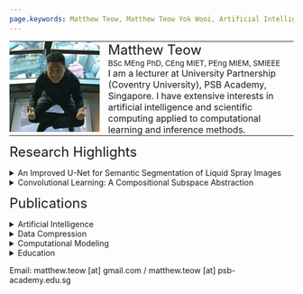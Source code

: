 ```yaml
---
page.keywords: Matthew Teow, Matthew Teow Yok Wooi, Artificial Intelligence, Scientific Computing, Machine Learning, Deep Learning, Computer Vision, Natural Language Processing, Neural Networks, Graph Neural Networks, Convolutional Neural Networks, Wavelets, Data Compression, Signal Processing, Image Processing, Segmentation, Quantization
---
```


<table style="border:0;border-spacing:0;padding:0;">
   <tr style="border:0;border-spacing:0;padding:0;">
      <td width=160 style="vertical-align:top;border:0;border-spacing:0;padding:0;">
         <img src="MT.jpg" alt="Matthew Teow" width="160" height="160">
      </td>
      <td width=15 style="vertical-align:top;border:0;border-spacing:0;padding:0;">
      </td>
      <td width=auto style="vertical-align:top;border:0;border-spacing:0;padding:0">
         <span style="font-size:18pt;">Matthew Teow</span><br>
         <span style="font-size:10pt;">BSc MEng PhD, CEng MIET, PEng MIEM, SMIEEE</span><br>
         <span style="font-size:12pt;">I am a lecturer at University Partnership (Coventry University), PSB Academy, Singapore. I have extensive interests in artificial intelligence and scientific computing applied to computational learning and inference methods.</span>
      </td>
   </tr>
</table>

<span style="font-size: 18pt;">Research Highlights</span><br>

<details>
<summary>An Improved U-Net for Semantic Segmentation of Liquid Spray Images</summary>
<p>
   <br><img src="UNET-GIB.jpg" alt="U-NET-GIB" width="860" height=auto><br><br>
   <a href="https://lynerlwl.github.io">Lyner Lim</a>, a PhD student under my co-supervision, has developed an improved U-Net algorithm. The algorithm applies Gaussian filtering on training data as an inductive bias to enhance the receptive sensitivity of convolutional feature learning in a U-Net. The objective is to perform a better semantic segmentation of liquid spray images in spray applications. The proposed Gaussian induction diffuses sharp edges into a regularised coarse edges at the contour boundaries. This maximizes the visibility of the contour boundary in the eyes of the receptive field of a convolutional feature extractor. Therefore, it allows the convolutional feature extractor in the U-Net to efficiently differentiate between the geometrical formation of the outward contour boundary and the inward contour boundary through a transitional pixel-level dissimilarity measure to confidently segment the detected contour into the correct class. The experimental results demonstrate the improved U-Net has outperformed the basic U-Net in segmenting the key droplets, an important requirement in spray applications.
   <br><br>
   Related Publications:<br>
   [1] Semantic Liquid Spray Understanding with Computer-Generated Images, IEEE Access, IEEE, 2024.<br>
   [2] Performance Assessment of U-Net for Semantic Segmentation of Liquid Spray Images with Gaussian Blurring, ICOCO, IEEE, 2023.
</p>
</details>

<details>
<summary>Convolutional Learning: A Compositional Subspace Abstraction</summary>
<p>
   <br><img src="CAE.jpg" alt="CAE" width="400" height=auto><br><br>
   I started this project with the inspiration of my previous research in wavelet theory, specifically using discrete convolution to analyze visual information in dyadic wavelet structures for data compression. Then, I moved my research focus to convolutional neural networks for computer vision. When exploring convolutional neural networks and their visual feature learning capability, I thought of conceptualizing them with high-level mathematical abstraction. Perhaps, with a bit of learning from the fundamentals of cognition to guide the abstraction. I began working on subspace representation and functional composition to extend my understanding of convolutional visual learning in high-dimensional data analysis and low-dimensional data synthesis. That work progressed me from discriminative learning to generative autoencoding for visual feature extraction, modeling, and inference.<br><br>
   I was recently introduced to category theory and have embarked on a journey to learn it. It is motivating to know how this community sweats its effort to build a mathematical bridge between categories and artificial intelligence. I am slowly taking steps to learn more about categories and how they can conceptualize convolutional learning systems, be they visual, linguistic, or time series. I believe that category theory would enable me to create profound mathematical abstractions for the convolutional learning system that potentially incorporates the fundamentals of cognition. Then, I could utilize this knowledge to augment machine-level perceptions with new explainabilities and capabilities. The end-point outcomes of this research are still too early to judge, but I am excited about a promising and fulfilling journey waiting for me.
   <br><br>
   Related Publications:<br>
   [1] Convolutional Autoencoder for Image Denoising: A Compositional Subspace Representation Perspective, IICAIET, IEEE, 2021.<br>
   [2] Experimenting Deep Convolutional Visual Feature Learning using Compositional Subspace Representation and Fashion-MNIST, IICAIET, IEEE, 2020.<br>
   [3] Convolutional Visual Feature Learning: A Compositional Subspace Representation Perspective, ICCV, ACM, 2018.<br>
   [4] Understanding Convolutional Neural Networks using A Minimal Model for Handwritten Digit Recognition, ICACIS, IEEE, 2017.
</p>
</details>

<span style="font-size: 18pt;">Publications</span><br>


<details>
<summary>Artificial Intelligence</summary>
<p>
   <b>Semantic Liquid Spray Understanding with Computer-Generated Images.</b><br>
   Wei Lun Lim, Matthew Teow Yok Wooi, Richard Wong Teck Ken, Refat Khan Pathan, Chiung Ching Ho, Rahul Babu Koneru, Prashant Khare, Luis Bravo, and Sian Lun Lau.<br>
   IEEE Access, IEEE, 2024.<br>
</p>
<p>
   <b>Performance Assessment of U-Net for Semantic Segmentation of Liquid Spray Images With Gaussian Blurring.</b><br>
   Wei Lun Lim, Matthew Teow Yok Wooi, Richard Wong Teck Ken, Refat Khan Pathan, Sian Lun Lau, Chiung Ching Ho, Luis Bravo, Rahul Babu Koneru, and Prashant Khare.<br>
   IEEE International Conference on Computing (ICOCO), Malaysia, 2023.<br>
</p>
<p>
   <b>mbeddingROUGE: Malay News Headline Similarity Evaluation.</b><br>
   Puah Yeong Tsann, Kwang Hooi Yew, Mohd Fadzil Hassan, and Matthew Teow Yok Wooi.<br>
   International Conference on Digital Transformation and Intelligence (ICDI), Malaysia, 2022.<br>
</p>
<p>
   <b>Convolutional Autoencoder for Image Denoising: A Compositional Subspace Representation Perspective.</b><br>
   Matthew Teow Yok Wooi.<br>
   IEEE International Conference on Artificial Intelligence in Engineering and Technology (IICAIET), Malaysia, 2021.<br>
</p>
<p>
   <b>Leading Sentence News Textrank.</b><br>
   Puah Yeong Tsann, Kwang Hooi Yew, Mohd Fadzil Hassan, and Matthew Teow Yok Wooi.<br>
   International Conference on Intelligent Cybernetics Technology and Applications (ICICyTA), Malaysia, 2021.<br>
</p>
<p>
   <b>Experimenting Deep Convolutional Visual Feature Learning using Compositional Subspace Representation and Fashion-MNIST.</b><br>
   Matthew Teow Yok Wooi.<br>
   IEEE International Conference on Artificial Intelligence in Engineering and Technology (IICAIET), Malaysia, 2020.<br>
</p>
<p>
   <b>Assessing Suitable Word Embedding Model for Malay Language Through Intrinsic Evaluation.</b><br>
   Phua Yeong Tsann, Kwang Hooi Yew, Oi Mean Foong, and Matthew Teow Yok Wooi.<br>
   International Conference on Computational Intelligence (ICCI), Malaysia, 2020.<br>
</p>
<p>
   <b>Convolutional Visual Feature Learning: A Compositional Subspace Representation Perspective.</b><br>
   Matthew Teow Yok Wooi.<br>
   ACM International Conference on Control and Computer Vision (ICCCV), Singapore, 2018.<br>
</p>
<p>
   <b>Understanding Convolutional Neural Networks using A Minimal Model for Handwritten Digit Recognition.</b><br>
   Matthew Teow Yok Wooi.<br>
   IEEE International Conference on Automatic Control and Intelligent Systems (ICACIS), Malaysia, 2017.<br>
</p>
<p>
   <b>A Minimal Convolutional Neural Network for Handwritten Digit Recognition.</b><br>
   Matthew Teow Yok Wooi.<br>
   IEEE International Conference on System Engineering and Technology (ICSET), Malaysia, 2017.<br>
</p>
<p>
   <b>Fuzzy Logic Temperature Control using Intel 80C196 Microcontroller.</b><br>
   Matthew Teow Yok Wooi, Marzuki Khalid, and Rubiyah Yusof.<br>
   COSTAM National Science Congress, Malaysia, 1996.<br>
</p>
</details>

<details>
<summary>Data Compression</summary>
<p>
   <b>Performance Analysis of Wavelet Maxima Mapping Quantisation of Wavelet Image Lowpass Subband.</b><br>
   Matthew Teow Yok Wooi.<br>
   IEEE International Colloquium on Signal Processing and Its Applications (ICSP), Malaysia, 2013.<br>
</p>
<p>
   <b>Wavelet Maxima Mapping Quantisation of Image Lowpass Subband and Its Statistical Measurements.</b><br>
   Matthew Teow Yok Wooi.<br>
   IEEE International Conference on Control System, Computing and Engineering (ICCSCE), Malaysia, 2012.<br>
</p>
<p>
   <b>Wavelet Packet Image Arithmetic Coding Gain using Sub-Space Energy Feature Re-Mapping.</b><br>
   Matthew Teow Yok Wooi, Lee Sze Wei, and Ian Chai.<br>
   MMU International Symposium on Information and Communication Technologies (M2USIC), Malaysia, 2006.<br>
</p>
<p>
   <b>Texture Images Compression using Wavelet Zerotree Energy Feature Re-Mapping.</b><br>
   Matthew Teow Yok Wooi, Lee Sze Wei, and Ian Chai.<br>
   MMU International Symposium on Information and Communication Technologies (M2USIC), Malaysia, 2004.<br>
</p>
<p>
   <b>Adaptive Wavelet Zero-Tree Coding using Energy Feature Re-Mapping.</b><br>
   Matthew Teow Yok Wooi, Lee Sze Wei, and Ian Chai.<br>
   MMU International Symposium on Information and Communication Technologies (M2USIC), Malaysia, 2003.<br>
</p>
<p>
   <b>Image Low-Pass Approximation Sub-Band Quantization with Wavelet Maxima Mapping Quantiser.</b><br>
   Matthew Teow Yok Wooi, Lee Sze Wei, and Ian Chai.<br>
   IEE International Conference on Visual Information Engineering (VIE), UK, 2003.<br>
</p>
<p>
   <b>WMMQ for Image Low-Pass Approximation Subband Quantisation</b><br>
   Matthew Teow Yok Wooi, Lee Sze Wei, and Ian Chai.<br>
   Multimedia University Research Poster Presentation, Malaysia, 2003.<br>
</p>
<p>
   <b>Analysis of Wavelet Transform on Spatial Domain Finite Length Signals Boundary Extension.</b><br>
   Matthew Teow Yok Wooi and Rodney Tan.<br>
   Advances Technology Congress: Spatial and Computational Engineering (ATC), Malaysia, 2003.<br>
</p>
<p>
   <b>Wavelet Zero-Path Mapping Algorithm for Multimedia Image Coding.</b><br>
   Matthew Teow Yok Wooi and Rodney Tan.<br>
   IEEE Malaysia National Conference on Telecommunication Technology (NCTT), Malaysia, 2003.<br>
</p>
<p>
   <b>Wavelet Maxima Mapping Quantiser for Image Low- Pass Approximation Sub-Band Coding.</b><br>
   Matthew Teow Yok Wooi, Lee Sze Wei, and Ian Chai.<br>
   IEE Electronics Letters, IEE, 2003.<br>
</p>
<p>
   <b>Entropy Code Pre-Processing using Wavelet Sub-Space Energy Feature Re-Mapping.</b><br>
   Matthew Teow Yok Wooi, Lee Sze Wei, and Ian Chai.<br>
   MMU International Symposium on Information and Communication Technologies (M2USIC), Malaysia, 2002.<br>
</p>
<p>
   <b>Wavelet Transform Modulus Maxima Analysis of Image Spatial Signal Discontinuities.</b><br>
   Matthew Teow Yok Wooi, Lee Sze Wei, and Ian Chai.<br>
   MMU International Symposium on Information and Communication Technologies (M2USIC), Malaysia, 2001.<br>
</p>
<p>
   <b>Interpretation of Wavelet Sub-Band Energy Feature Compaction Properties and Its Spatial Information.</b><br>
   Matthew Teow Yok Wooi, Lee Sze Wei, and Ian Chai.<br>
   MMU International Symposium on Information and Communication Technologies (M2USIC), Malaysia, 2000.<br>
</p>
</details>

<details>
<summary>Computational Modeling</summary>
<p>
   <b>Modelling of A Two-Stage Bidirectional AC-DC Converter using Wavelet Modulation.</b><br>
   Chiu Hsiung Kee, Agileswari Ramasamy, Nadia Tan Mei Ling, and Matthew Teow Yok Wooi.<br>
   International Journal of Power Electronics and Drive Systems (IJPEDS), IAES, 2018.<br>
</p>
<p>
   <b>Simulation and Performance Study of A Horizontal Axis Wind Turbine Mechanical Power.</b><br>
   Chiu Hsiung Kee, Matthew Teow Yok Wooi, Rodney Tan Hean Gay, Agileswari Ramasamy, and Nadia Tan Mei Ling.<br>
   National Graduate Conference (NATGRAD), Malaysia, 2017.<br>
</p>
<p>
   <b>Simulation and Performance Study of A Horizontal Axis Wind Turbine Mechanical Power.</b><br>
   Chiu Hsiung Kee, Matthew Teow Yok Wooi, Rodney Tan Hean Gay, Agileswari Ramasamy, and Nadia Tan Mei Ling.<br>
   Journal of Energy and Environment, UNITEN, 2017.<br>
</p>
<p>
   <b>A Computational Modelling of Wind Turbine Mechanical Power and Its Improve Factor Determination.</b><br>
   Matthew Teow Yok Wooi, Chiu Hsiung Khee, and Rodney Tan Hean Gay.<br>
   IET International Conference on Clean Energy and Technology (ICCT), Malaysia, 2016.<br>
</p>
<p>
   <b>A Comprehensive Modelling of Photovoltaic Module Characteristic Curve in MATLAB/Simulink.</b><br>
   Rodney Tan Heng Gay and Matthew Teow Yok Wooi.<br>
   IET International Conference on Clean Energy and Technology (ICCT), Malaysia, 2016.<br>
</p>
<p>
   <b>Performance Evaluation of Horizontal Axis Wind Turbine Torque and Mechanical Power Generation Affected by The Number of Blades</b><br>
   Rodney Tan Heng Gay and Matthew Teow Yok Wooi.<br>
   MATEC Web of Conferences 70, EDP Sciences, 2016.<br>
</p>
<p>
   <b>A Comprehensive Modeling, Simulation, and Computational Implementation of Buck Converter using MATLAB/Simulink.</b><br>
   Rodney Tan Heng Gay and Matthew Teow Yok Wooi.<br>
   IEEE Conference on Energy Conversion (CENCON), Malaysia, 2014.<br>
</p>
</details>

<details>
<summary>Education</summary>
<p>
   <b>Unplugged Computational Thinking Activities Framework Development for Novice Programmer.</b><br>
   Sim Tze Ying, Matthew Teow Yok Wooi, and Lau Sian Lun.<br>
   IEEE International Conference on Computing (ICOCO), Malaysia, 2021.<br>
</p>
</details>

Email: matthew.teow [at] gmail.com / matthew.teow [at] psb-academy.edu.sg
